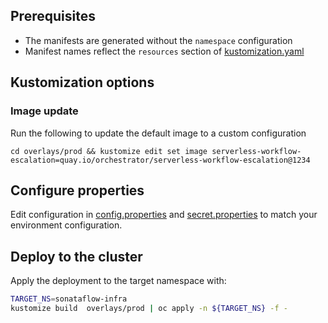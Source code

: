## Prerequisites
* The manifests are generated without the `namespace` configuration
* Manifest names reflect the `resources` section of [kustomization.yaml](./base/kustomization.yaml)

## Kustomization options
### Image update
Run the following to update the default image to a custom configuration
```
cd overlays/prod && kustomize edit set image serverless-workflow-escalation=quay.io/orchestrator/serverless-workflow-escalation@1234
```

## Configure properties
Edit configuration in [config.properties](./overlays/prod/config.properties) and [secret.properties](./overlays/prod/secret.properties)
to match your environment configuration.

## Deploy to the cluster
Apply the deployment to the target namespace with:
```bash
TARGET_NS=sonataflow-infra
kustomize build  overlays/prod | oc apply -n ${TARGET_NS} -f -
```
